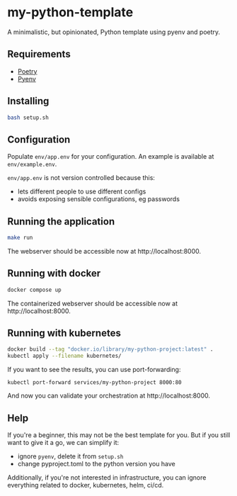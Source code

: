 # my-python-template

A minimalistic, but opinionated, Python template using pyenv and poetry.

## Requirements

- [Poetry](https://python-poetry.org/docs/#installation)
- [Pyenv](https://github.com/pyenv/pyenv#installation)

## Installing

```bash
bash setup.sh
```

## Configuration


Populate `env/app.env` for your configuration. An example is available at `env/example.env`.

`env/app.env` is not version controlled because this:

- lets different people to use different configs
- avoids exposing sensible configurations, eg passwords

## Running the application

```bash
make run
```

The webserver should be accessible now at http://localhost:8000.

## Running with docker

```bash
docker compose up
```

The containerized webserver should be accessible now at http://localhost:8000.

## Running with kubernetes

```bash
docker build --tag "docker.io/library/my-python-project:latest" .
kubectl apply --filename kubernetes/
```

If you want to see the results, you can use port-forwarding:

```
kubectl port-forward services/my-python-project 8000:80
```

And now you can validate your orchestration at http://localhost:8000.

## Help

If you're a beginner, this may not be the best template for you. But if you still want to give it a go, we can simplify it:

- ignore `pyenv`, delete it from `setup.sh`
- change pyproject.toml to the python version you have

Additionally, if you're not interested in infrastructure, you can ignore everything related to docker, kubernetes, helm, ci/cd.

